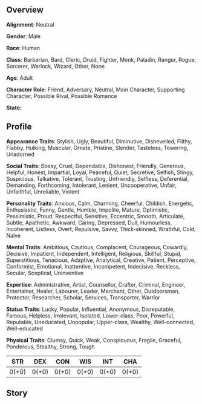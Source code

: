 
## Overview
**Alignment**: Neutral

**Gender**: Male

**Race**: Human

**Class**: Barbarian, Bard, Cleric, Druid, Fighter, Monk, Paladin, Ranger, Rogue, Sorcerer, Warlock, Wizard, Other, None

**Age**: Adult

**Character Role**: Friend, Adversary, Neutral, Main Character, Supporting Character, Possible Rival, Possible Romance

**State:** 

## Profile
**Appearance Traits**: Stylish, Ugly, Beautiful, Diminutive, Dishevelled, Filthy, Flabby, Hulking, Muscular, Ornate, Pristine, Slender, Tasteless, Towering, Unadorned

**Social Traits**: Bossy, Cruel, Dependable, Dishonest, Friendly, Generous, Helpful, Honest, Impartial, Loyal, Peaceful, Quiet, Secretive, Selfish, Stingy, Suspicious, Talkative, Tolerant, Trusting, Unfriendly, Selfless, Deferential, Demanding, Forthcoming, Intolerant, Lenient, Uncooperative, Unfair, Unfaithful, Unreliable, Violent

**Personality Traits**: Anxious, Calm, Charming, Cheerful, Childish, Energetic, Enthusiastic, Funny, Gentle, Humble, Impolite, Mature, Optimistic, Pessimistic, Proud, Respectful, Sensitive, Eccentric, Smooth, Articulate, Subtle, Apathetic, Awkward, Caring, Depressed, Dull, Humourless, Incoherent, Listless, Overt, Repulsive, Savvy, Thick-skinned, Wrathful, Cold, Naïve

**Mental Traits**: Ambitious, Cautious, Complacent, Courageous, Cowardly, Decisive, Impatient, Independent, Intelligent, Religious, Skillful, Stupid, Superstitious, Tenacious, Adaptive, Analytical, Creative, Patient, Perceptive, Conformist, Emotional, Inattentive, Incompetent, Indecisive, Reckless, Secular, Sceptical, Uninventive

**Expertise**: Administrative, Artist, Counsellor, Crafter, Criminal, Engineer, Entertainer, Healer, Labourer, Leader, Merchant, Other, Outdoorsman, Protector, Researcher, Scholar, Services, Transporter, Warrior

**Status Traits**: Lucky, Popular, Influential, Anonymous, Disreputable, Famous, Helpless, Irrelevant, Isolated, Lower-class, Poor, Powerful, Reputable, Uneducated, Unpopular, Upper-class, Wealthy, Well-connected, Well-educated

**Physical Traits**: Clumsy, Quick, Weak, Conspicuous, Fragile, Graceful, Ponderous, Stealthy, Strong, Tough

| STR | DEX | CON | WIS | INT | CHA |
|---|---|---|---|---|---|
| 0(+0) | 0(+0) | 0(+0) | 0(+0) | 0(+0) | 0(+0) |

## Story


